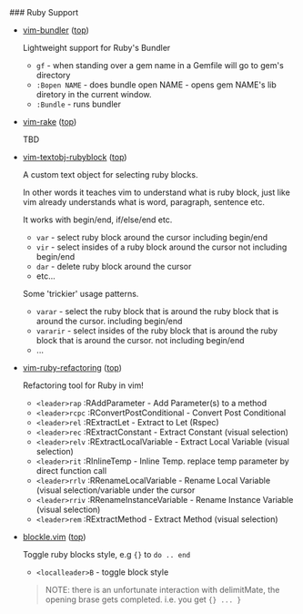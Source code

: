 
<a name=ruby>
### Ruby Support

*   <a name=vim-bundler>[vim-bundler](https://github.com/tpope/vim-bundler) ([top](#top))

    Lightweight support for Ruby's Bundler

    * `gf` - when standing over a gem name in a Gemfile will go to gem's directory
    * `:Bopen NAME` - does bundle open NAME - opens gem NAME's lib diretory in the current window.
    * `:Bundle` - runs bundler

*   <a name=vim-rake>[vim-rake](https://github.com/tpope/vim-rake) ([top](#top))

    TBD

*   <a name=vim-textobj-rubyblock>[vim-textobj-rubyblock](https://github.com/nelstrom/vim-textobj-rubyblock) ([top](#top))

    A custom text object for selecting ruby blocks.

    In other words it teaches vim to understand what is ruby block, just like vim already understands what is word, paragraph, sentence etc.

    It works with begin/end, if/else/end etc.

    * `var` - select ruby block around the cursor including begin/end
    * `vir` - select insides of a ruby block around the cursor not including begin/end
    * `dar` - delete ruby block around the cursor
    * etc...

    Some 'trickier' usage patterns.

    * `varar` - select the ruby block that is around the ruby block that is around the cursor. including begin/end
    * `vararir` - select insides of the ruby block that is around the ruby block that is around the cursor. not including begin/end
    * ...


*   <a name=vim-ruby-refactoring>[vim-ruby-refactoring](https://github.com/ecomba/vim-ruby-refactoring) ([top](#top))

    Refactoring tool for Ruby in vim!

    * `<leader>rap`  :RAddParameter           - Add Parameter(s) to a method
    * `<leader>rcpc` :RConvertPostConditional - Convert Post Conditional
    * `<leader>rel`  :RExtractLet             - Extract to Let (Rspec)
    * `<leader>rec`  :RExtractConstant        - Extract Constant (visual selection)
    * `<leader>relv` :RExtractLocalVariable   - Extract Local Variable (visual selection)
    * `<leader>rit`  :RInlineTemp             - Inline Temp. replace temp parameter by direct function call
    * `<leader>rrlv` :RRenameLocalVariable    - Rename Local Variable (visual selection/variable under the cursor
    * `<leader>rriv` :RRenameInstanceVariable - Rename Instance Variable (visual selection)
    * `<leader>rem`  :RExtractMethod          - Extract Method (visual selection)

*   <a name=blockle)>[blockle.vim](https://github.com/vim-scripts/blockle.vim) ([top](#top))

    Toggle ruby blocks style, e.g `{}` to `do .. end`

    * `<localleader>B` - toggle block style

    > NOTE: there is an unfortunate interaction with delimitMate, the opening
    > brase gets completed. i.e. you get `{} ... }`

